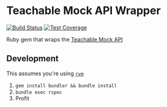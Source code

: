 # Teachable Mock API Wrapper

[![Build Status](https://travis-ci.org/MarioCarrion/teachable-mock.svg?branch=master)](https://travis-ci.org/MarioCarrion/teachable-mock)
[![Test Coverage](https://codeclimate.com/github/MarioCarrion/teachable-mock/badges/coverage.svg)](https://codeclimate.com/github/MarioCarrion/teachable-mock/coverage)

Ruby gem that wraps the [Teachable Mock API](https://fast-bayou-75985.herokuapp.com/)

## Development

This assumes you're using [`rvm`](https://rvm.io/)

1. `gem install bundler && bundle install`
2. `bundle exec rspec`
3. Profit
